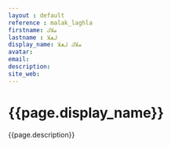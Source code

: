 ```yaml
---
layout : default
reference : malak_laghla
firstname: ملاك
lastname : لغلا
display_name: ملاك لغلا
avatar:  
email: 
description: 
site_web: 
---
```


#  {{page.display_name}}
<div>
{{page.description}}
</div>
